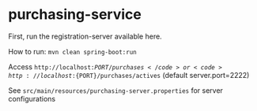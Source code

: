 # purchasing-service
First, run the registration-server available <a link="https://github.com/arthurmantelato/registration-server">here</a>.


How to run: <code>mvn clean spring-boot:run</code>


Access <code>http://localhost:${PORT}/purchases</code> or <code>http://localhost:${PORT}/purchases/actives</code> (default server.port=2222)

See <code>src/main/resources/purchasing-server.properties</code> for server configurations
